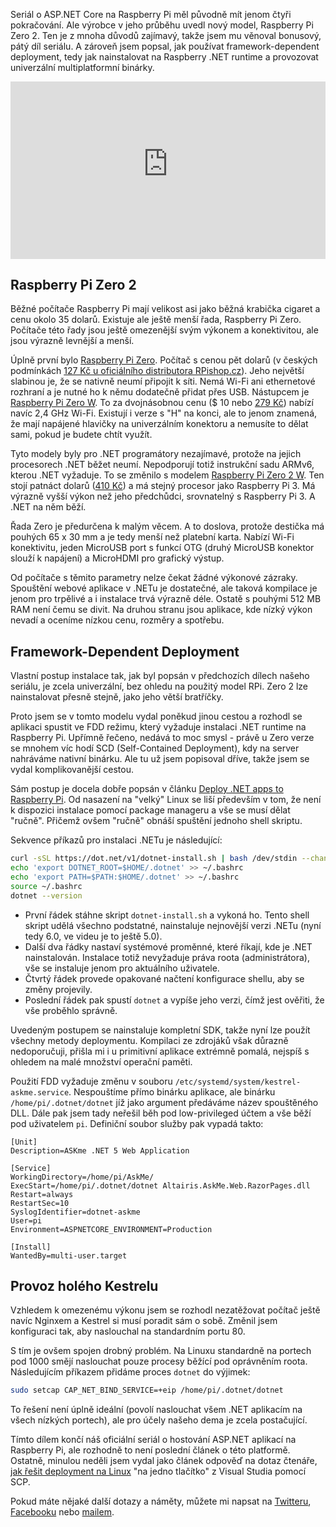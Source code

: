 <!-- dcterms:title = ASP.NET na Raspberry Pi: Raspberry Pi Zero 2 a Framework-Dependent Deployment -->
<!-- dcterms:abstract = Seriál o ASP.NET Core na Raspberry Pi měl původně mít jenom čtyři pokračování. Ale výrobce v jeho průběhu uvedl nový model, Raspberry Pi Zero 2. Ten je z mnoha důvodů zajímavý, takže jsem mu věnoval bonusový, pátý díl seriálu. A zároveň jsem popsal, jak používat framework-dependent deployment, tedy jak nainstalovat na Raspberry .NET runtime a provozovat univerzální multiplatformní binárky. -->
<!-- dcterms:creator = Michal Altair Valášek -->
<!-- x4w:pictureUrl = /perex-pictures/20211112-dotnet-raspi-5.jpg -->
<!-- x4w:pictureWidth = 150 -->
<!-- x4w:pictureHeight = 150 -->
<!-- x4w:coverUrl = /cover-pictures/20211112-dotnet-raspi-5.jpg -->
<!-- x4w:category = Z-TECH -->
<!-- x4w:category = IT -->
<!-- x4w:serial = ASP.NET na Raspberry Pi -->
<!-- dcterms:date = 2021-11-12 -->

Seriál o ASP.NET Core na Raspberry Pi měl původně mít jenom čtyři pokračování. Ale výrobce v jeho průběhu uvedl nový model, Raspberry Pi Zero 2. Ten je z mnoha důvodů zajímavý, takže jsem mu věnoval bonusový, pátý díl seriálu. A zároveň jsem popsal, jak používat framework-dependent deployment, tedy jak nainstalovat na Raspberry .NET runtime a provozovat univerzální multiplatformní binárky.

<div style="position:relative;padding-top:56.25%;">
  <iframe src="https://www.youtube-nocookie.com/embed/Lne_PqxrZ8w" frameborder="0" allowfullscreen allow="accelerometer; autoplay; encrypted-media; gyroscope; picture-in-picture" style="position:absolute;top:0;left:0;width:100%;height:100%;"></iframe>
</div>

## Raspberry Pi Zero 2

Běžné počítače Raspberry Pi mají velikost asi jako běžná krabička cigaret a cenu okolo 35 dolarů. Existuje ale ještě menší řada, Raspberry Pi Zero. Počítače této řady jsou ještě omezenější svým výkonem a konektivitou, ale jsou výrazně levnější a menší.

Úplně první bylo [Raspberry Pi Zero](https://www.raspberrypi.com/products/raspberry-pi-zero/). Počítač s cenou pět dolarů (v českých podmínkách [127 Kč u oficiálního distributora RPishop.cz](https://rpishop.cz/zero/632-raspberry-pi-zero.html)). Jeho největší slabinou je, že se nativně neumí připojit k síti. Nemá Wi-Fi ani ethernetové rozhraní a je nutné ho k němu dodatečně přidat přes USB. Nástupcem je [Raspberry Pi Zero W](https://www.raspberrypi.com/products/raspberry-pi-zero-w/). To za dvojnásobnou cenu ($ 10 nebo [279 Kč](https://rpishop.cz/zero/647-raspberry-pi-zero-w-4053199547425.html)) nabízí navíc 2,4 GHz Wi-Fi. Existují i verze s "H" na konci, ale to jenom znamená, že mají napájené hlavičky na univerzálním konektoru a nemusíte to dělat sami, pokud je budete chtít využít.

Tyto modely byly pro .NET programátory nezajímavé, protože na jejich procesorech .NET běžet neumí. Nepodporují totiž instrukční sadu ARMv6, kterou .NET vyžaduje. To se změnilo s modelem [Raspberry Pi Zero 2 W](https://www.raspberrypi.com/products/raspberry-pi-zero-2-w/). Ten stojí patnáct dolarů ([410 Kč](https://rpishop.cz/zero/4311-raspberry-pi-zero-2-w-5056561800004.html)) a má stejný procesor jako Raspberry Pi 3. Má výrazně vyšší výkon než jeho předchůdci, srovnatelný s Raspberry Pi 3. A .NET na něm běží.

Řada Zero je předurčena k malým věcem. A to doslova, protože destička má pouhých 65 x 30 mm a je tedy menší než platební karta. Nabízí Wi-Fi konektivitu, jeden MicroUSB port s funkcí OTG (druhý MicroUSB konektor slouží k napájení) a MicroHDMI pro grafický výstup.

Od počítače s těmito parametry nelze čekat žádné výkonové zázraky. Spouštění webové aplikace v .NETu je dostatečné, ale taková kompilace je jenom pro trpělivé a i instalace trvá výrazně déle. Ostatě s pouhými 512 MB RAM není čemu se divit. Na druhou stranu jsou aplikace, kde nízký výkon nevadí a oceníme nízkou cenu, rozměry a spotřebu.

## Framework-Dependent Deployment

Vlastní postup instalace tak, jak byl popsán v předchozích dílech našeho seriálu, je zcela univerzální, bez ohledu na použitý model RPi. Zero 2 lze nainstalovat přesně stejně, jako jeho větší bratříčky.

Proto jsem se v tomto modelu vydal poněkud jinou cestou a rozhodl se aplikaci spustit ve FDD režimu, který vyžaduje instalaci .NET runtime na Raspberry Pi. Upřímně řečeno, nedává to moc smysl - právě u Zero verze se mnohem víc hodí SCD (Self-Contained Deployment), kdy na server nahráváme nativní binárku. Ale tu už jsem popisoval dříve, takže jsem se vydal komplikovanější cestou.

Sám postup je docela dobře popsán v článku [Deploy .NET apps to Raspberry Pi](https://docs.microsoft.com/en-us/dotnet/iot/deployment). Od nasazení na "velký" Linux se liší především v tom, že není k dispozici instalace pomocí package manageru a vše se musí dělat "ručně". Přičemž ovšem "ručně" obnáší spuštění jednoho shell skriptu. 

Sekvence příkazů pro instalaci .NETu je následující:

```bash
curl -sSL https://dot.net/v1/dotnet-install.sh | bash /dev/stdin --channel Current
echo 'export DOTNET_ROOT=$HOME/.dotnet' >> ~/.bashrc
echo 'export PATH=$PATH:$HOME/.dotnet' >> ~/.bashrc
source ~/.bashrc
dotnet --version
```

* První řádek stáhne skript `dotnet-install.sh` a vykoná ho. Tento shell skript udělá všechno podstatné, nainstaluje nejnovější verzi .NETu (nyní tedy 6.0, ve videu je to ještě 5.0).
* Další dva řádky nastaví systémové proměnné, které říkají, kde je .NET nainstalován. Instalace totiž nevyžaduje práva roota (administrátora), vše se instaluje jenom pro aktuálního uživatele.
* Čtvrtý řádek provede opakované načtení konfigurace shellu, aby se změny projevily. 
* Poslední řádek pak spustí `dotnet` a vypíše jeho verzi, čímž jest ověřiti, že vše proběhlo správně.

Uvedeným postupem se nainstaluje kompletní SDK, takže nyní lze použít všechny metody deploymentu. Kompilaci ze zdrojáků však důrazně nedoporučuji, přišla mi i u primitivní aplikace extrémně pomalá, nejspíš s ohledem na malé množství operační paměti.

Použití FDD vyžaduje změnu v souboru `/etc/systemd/system/kestrel-askme.service`. Nespouštíme přímo binárku aplikace, ale binárku `/home/pi/.dotnet/dotnet` jíž jako argument předáváme název spouštěného DLL. Dále pak jsem tady neřešil běh pod low-privileged účtem a vše běží pod uživatelem `pi`. Definiční soubor služby pak vypadá takto:

```
[Unit]
Description=ASKme .NET 5 Web Application

[Service]
WorkingDirectory=/home/pi/AskMe/
ExecStart=/home/pi/.dotnet/dotnet Altairis.AskMe.Web.RazorPages.dll
Restart=always
RestartSec=10
SyslogIdentifier=dotnet-askme
User=pi
Environment=ASPNETCORE_ENVIRONMENT=Production

[Install]
WantedBy=multi-user.target
```

## Provoz holého Kestrelu

Vzhledem k omezenému výkonu jsem se rozhodl nezatěžovat počítač ještě navíc Nginxem a Kestrel si musí poradit sám o sobě. Změnil jsem konfiguraci tak, aby naslouchal na standardním portu 80.

S tím je ovšem spojen drobný problém. Na Linuxu standardně na portech pod 1000 smějí naslouchat pouze procesy běžící pod oprávněním roota. Následujícím příkazem přidáme proces `dotnet` do výjimek:

```bash
sudo setcap CAP_NET_BIND_SERVICE=+eip /home/pi/.dotnet/dotnet
```

To řešení není úplně ideální (povolí naslouchat všem .NET aplikacím na všech nízkých portech), ale pro účely našeho dema je zcela postačující.

Tímto dílem končí náš oficiální seriál o hostování ASP.NET aplikací na Raspberry Pi, ale rozhodně to není poslední článek o této platformě. Ostatně, minulou neděli jsem vydal jako článek odpověď na dotaz čtenáře, [jak řešit deployment na Linux](https://www.altair.blog/2021/11/scp-publish) "na jedno tlačítko" z Visual Studia pomocí SCP.

Pokud máte nějaké další dotazy a náměty, můžete mi napsat na [Twitteru](https://twitter.com/ridercz), [Facebooku](https://www.facebook.com/rider.cz) nebo [mailem](https://www.rider.cz/#contact).